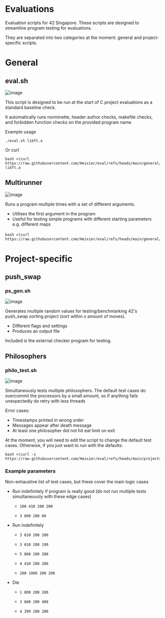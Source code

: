 # Evaluations

Evaluation scripts for 42 Singapore. These scripts are designed to streamline program testing for evaluations.  

They are separated into two categories at the moment: general and project-specific scripts.

# General

## eval.sh
![image](https://github.com/user-attachments/assets/195bb6de-4f7c-4e82-afd5-83f9572a6838)

This script is designed to be run at the start of C project evaluations as a standard baseline check. 

It automatically runs norminette, header author checks, makefile checks, and forbidden function checks on the provided program name

Example usage

    ./eval.sh libft.a
Or curl

    bash <(curl https://raw.githubusercontent.com/Heixier/eval/refs/heads/main/general/eval.sh) libft.a

## Multirunner
![image](https://github.com/user-attachments/assets/9b174b0d-59b7-4faf-884b-bb08c2fed84f)


Runs a program multiple times with a set of different arguments.
- Utilises the first argument in the program
- Useful for testing simple programs with different starting parameters e.g. different maps
####

    bash <(curl https://raw.githubusercontent.com/Heixier/eval/refs/heads/main/general/multirunner.sh)

# Project-specific

## push_swap
### ps_gen.sh
![image](https://github.com/user-attachments/assets/d8295a39-1309-4ba7-bca1-36ce81e5c4fb)

Generates multiple random values for testing/benchmarking 42's push_swap sorting project (sort within x amount of moves).
- Different flags and settings
- Produces an output file

Included is the external checker program for testing.

## Philosophers
### philo_test.sh
![image](https://github.com/user-attachments/assets/927ac40a-a7d9-47a2-973f-739a54e78564)

Simultaneously tests multiple philosophers. The default test cases do overcommit the processors by a small amount, so if anything fails unexpectedly do retry with less threads

Error cases:

* Timestamps printed in wrong order
* Messages appear after death message
* At least one philosopher did not hit eat limit on exit

At the moment, you will need to edit the script to change the default test cases. Otherwise, if you just want to run with the defaults:

    bash <(curl -s https://raw.githubusercontent.com/Heixier/eval/refs/heads/main/projects/philo/philo_test.sh)

### Example parameters
Non-exhaustive list of test cases, but these cover the main logic cases

* Run indefinitely if program is really good (do not run multiple tests simultaneously with these edge cases)

  *     200 410 200 200
  *     3 600 200 60
* Run indefinitely

  *     3 610 200 200
  *     3 610 200 190
  *     5 800 200 200
  *     4 410 200 200
  *     200 1000 200 200
* Die
  
  *     1 800 200 200
  *     3 600 200 400
  *     4 399 200 200
